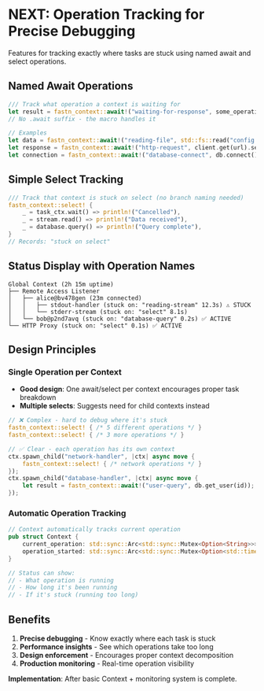 # NEXT: Operation Tracking for Precise Debugging

Features for tracking exactly where tasks are stuck using named await and select operations.

## Named Await Operations

```rust
/// Track what operation a context is waiting for
let result = fastn_context::await!("waiting-for-response", some_operation());
// No .await suffix - the macro handles it

// Examples
let data = fastn_context::await!("reading-file", std::fs::read("config.toml"));
let response = fastn_context::await!("http-request", client.get(url).send());
let connection = fastn_context::await!("database-connect", db.connect());
```

## Simple Select Tracking

```rust
/// Track that context is stuck on select (no branch naming needed)
fastn_context::select! {
    _ = task_ctx.wait() => println!("Cancelled"),
    _ = stream.read() => println!("Data received"),
    _ = database.query() => println!("Query complete"),
}
// Records: "stuck on select"
```

## Status Display with Operation Names

```
Global Context (2h 15m uptime)
├── Remote Access Listener  
│   ├── alice@bv478gen (23m connected)
│   │   ├── stdout-handler (stuck on: "reading-stream" 12.3s) ⚠️ STUCK
│   │   └── stderr-stream (stuck on: "select" 8.1s)
│   └── bob@p2nd7avq (stuck on: "database-query" 0.2s) ✅ ACTIVE
└── HTTP Proxy (stuck on: "select" 0.1s) ✅ ACTIVE
```

## Design Principles

### Single Operation per Context
- **Good design**: One await/select per context encourages proper task breakdown
- **Multiple selects**: Suggests need for child contexts instead

```rust
// ❌ Complex - hard to debug where it's stuck
fastn_context::select! { /* 5 different operations */ }
fastn_context::select! { /* 3 more operations */ }

// ✅ Clear - each operation has its own context
ctx.spawn_child("network-handler", |ctx| async move {
    fastn_context::select! { /* network operations */ }
});
ctx.spawn_child("database-handler", |ctx| async move {
    let result = fastn_context::await!("user-query", db.get_user(id));
});
```

### Automatic Operation Tracking

```rust
// Context automatically tracks current operation
pub struct Context {
    current_operation: std::sync::Arc<std::sync::Mutex<Option<String>>>,
    operation_started: std::sync::Arc<std::sync::Mutex<Option<std::time::Instant>>>,
}

// Status can show:
// - What operation is running
// - How long it's been running  
// - If it's stuck (running too long)
```

## Benefits

1. **Precise debugging** - Know exactly where each task is stuck
2. **Performance insights** - See which operations take too long
3. **Design enforcement** - Encourages proper context decomposition
4. **Production monitoring** - Real-time operation visibility

**Implementation**: After basic Context + monitoring system is complete.